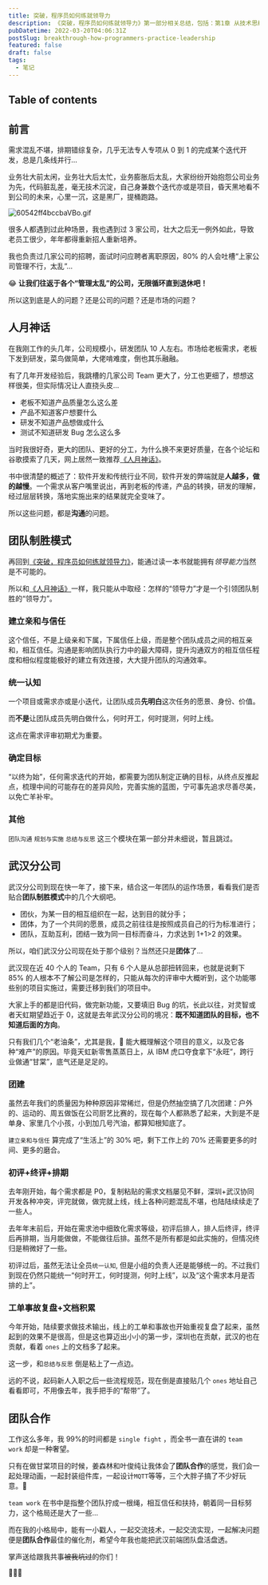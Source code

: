 ```yaml
---
title: 突破，程序员如何练就领导力
description: 《突破，程序员如何练就领导力》第一部分相关总结，包括：第1章 从技术思维到领导思维，第2章 突破自我，团队制胜的模式。
pubDatetime: 2022-03-20T04:06:31Z
postSlug: breakthrough-how-programmers-practice-leadership
featured: false
draft: false
tags:
  - 笔记
---
```


## Table of contents

## 前言

需求混乱不堪，排期错综复杂，几乎无法专人专项从 0 到 1 的完成某个迭代开发，总是几条线并行...

业务壮大前太闲，业务壮大后太忙，业务膨胀后太乱，大家纷纷开始抱怨公司业务为先，代码脏乱差，毫无技术沉淀，自己身兼数个迭代亦或是项目，昏天黑地看不到公司的未来，心里一沉，这是黑厂，提桶跑路。

![60542ff4bccbaVBo.gif](/images/breakthrough/60542ff4bccbaVBo.gif)

很多人都遇到过此种场景，我也遇到过 3 家公司，壮大之后无一例外如此，导致老员工很少，年年都得重新招人重新培养。

我也负责过几家公司的招聘，面试时问应聘者离职原因，80% 的人会吐槽“上家公司管理不行，太乱”...

😂 **让我们往返于各个“管理太乱”的公司，无限循环直到退休吧！**

所以这到底是人的问题？还是公司的问题？还是市场的问题？

## 人月神话

在我刚工作的头几年，公司规模小，研发团队 10 人左右。市场给老板需求，老板下发到研发，菜鸟做简单，大佬啃难度，倒也其乐融融。

有了几年开发经验后，我跳槽的几家公司 Team 更大了，分工也更细了，想想这样很美，但实际情况让人直挠头皮...

- 老板不知道产品质量怎么这么差
- 产品不知道客户想要什么
- 研发不知道产品想做成什么
- 测试不知道研发 Bug 怎么这么多

当时我很好奇，更大的团队、更好的分工，为什么换不来更好质量，在各个论坛和谷歌摸索了几天，网上居然一致推荐[《人月神话》](https://book.douban.com/subject/1102259/)。

书中很清楚的概述了：软件开发和传统行业不同，软件开发的弊端就是**人越多，做的越慢**。一个需求从客户嘴里说出，再到老板的传递，产品的转换，研发的理解，经过层层转换，落地实施出来的结果就完全变味了。

所以这些问题，都是**沟通**的问题。

## 团队制胜模式

再回到[《突破，程序员如何练就领导力》](https://book.douban.com/subject/30320112/)，能通过读一本书就能拥有*领导能力*当然是不可能的。

所以和[《人月神话》](https://book.douban.com/subject/1102259/)一样，我只能从中取经：怎样的“领导力”才是一个引领团队制胜的“领导力”。

### 建立亲和与信任

这个信任，不是上级亲和下属，下属信任上级，而是整个团队成员之间的相互亲和，相互信任。沟通是影响团队执行力中的最大障碍，提升沟通双方的相互信任程度和相似程度能极好的建立有效连接，大大提升团队的沟通效率。

### 统一认知

一个项目或需求亦或是小迭代，让团队成员**先明白**这次任务的愿景、身份、价值。

而**不是**让团队成员先明白做什么，何时开工，何时提测，何时上线。

这点在需求评审初期尤为重要。

### 确定目标

“以终为始”，任何需求迭代的开始，都需要为团队制定正确的目标，从终点反推起点，梳理中间的可能存在的差异风险，完善实施的蓝图，宁可事先追求尽善尽美，以免亡羊补牢。

### 其他

`团队沟通` `规划与实施` `总结与反思` 这三个模块在第一部分并未细说，暂且跳过。

## 武汉分公司

武汉分公司到现在快一年了，接下来，结合这一年团队的运作场景，看看我们是否贴合**团队制胜模式**中的几个大纲吧。

- 团伙，为某一目的相互组织在一起，达到目的就分手；
- 团体，为了一个共同的愿景，成员之前往往是按照成员自己的行为标准进行；
- 团队，互助互利，团结一致为同一目标而奋斗，力求达到 1+1>2 的效果。

所以，咱们武汉分公司现在处于那个级别？当然还只是**团体**了...

武汉现在近 40 个人的 Team，只有 6 个人是从总部扭转回来，也就是说剩下 85% 的人根本不了解公司是怎样的，只能从每次的评审中大概听到，这个功能哪些别的项目实施过，需要迁移到我们的项目中。

大家上手的都是旧代码，做完新功能，又要填旧 Bug 的坑，长此以往，对灵智或者天虹期望趋近于 0，这就是去年武汉分公司的境况：**既不知道团队的目标，也不知道后面的方向**。

只有我们几个“老油条”，尤其是我，🤔 能大概理解这个项目的意义，以及它各种“难产”的原因。毕竟天虹新零售蒸蒸日上，从 IBM 虎口夺食拿下“永旺”，跨行业做通“甘棠”，底气还是足足的。

### 团建

虽然去年我们的质量因为种种原因非常稀烂，但是仍然抽空搞了几次团建：户外的、运动的、周五做饭在公司厨艺比赛的，现在每个人都熟悉了起来，大到是不是单身、家里几个小孩，小到加几号汽油，都算知根知底了。

`建立亲和与信任` 算完成了“生活上”的 30% 吧，剩下工作上的 70% 还需要更多的时间、更多的磨合。

### 初评+终评+排期

去年刚开始，每个需求都是 P0，复制粘贴的需求文档屡见不鲜，深圳+武汉协同开发各种冲突，评完就做，做完就上线，线上各种问题混乱不堪，也陆陆续续走了一些人。

去年年末前后，开始在需求池中细致化需求等级，初评后排人，排人后终评，终评后再排期，当月能做做，不能做往后排。虽然不是所有都是如此实施的，但情况终归是稍微好了一些。

初评过后，虽然无法让全员`统一认知`, 但是小组的负责人还是能够统一的。不过我们到现在仍然只能统一“何时开工，何时提测，何时上线”，以及“这个需求本月是否排的上”。

### 工单事故复盘+文档积累

今年开始，陆续要求做技术输出，线上的工单和事故也开始重视复盘了起来，虽然起到的效果不是很高，但是这也算迈出小小的第一步，深圳也在贡献，武汉的也在贡献，看着 `ones` 上的文档多了起来。

这一步，和`总结与反思` 倒是粘上了一点边。

远的不说，起码新人入职之后一些流程规范，现在倒是直接贴几个 `ones` 地址自己看看即可，不用像去年，我手把手的“帮带”了。

## 团队合作

工作这么多年，我 99%的时间都是 `single fight` ，而全书一直在讲的 `team work` 却是一种奢望。

只有在做甘棠项目的时候，姜森林和叶俊纯让我体会了**团队合作**的感觉，我们会一起处理动画，一起封装组件库，一起设计`MQTT`等等，三个大胖子搞了不少好玩意。🥳

`team work` 在书中是指整个团队拧成一根绳，相互信任和扶持，朝着同一目标努力，这个格局还是大了一些...

而在我的小格局中，能有一小戳人，一起交流技术，一起交流实现，一起解决问题便是**团队合作**最佳的催化剂，希望今年我也能把武汉前端团队盘活盘透。

掌声送给跟我共事~~被我坑过~~的你们！

👏👏👏
